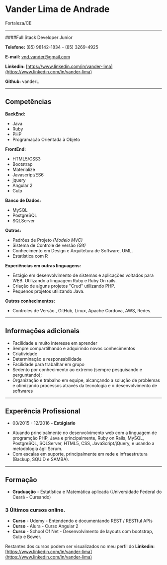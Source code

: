 # Vander Lima de Andrade
Fortaleza/CE

---

####Full Stack Developer Junior

**Telefone:** (85) 98142-1834 - (85) 3269-4925

**E-mail:** vnd.vander@gmail.com

**Linkedin:** [https://www.linkedin.com/in/vander-lima](https://www.linkedin.com/in/vander-lima)

**Github:** vanderL

---

## Competências

**BackEnd:**
* Java
* Ruby
* PHP
* Programação Orientada à Objeto

**FrontEnd:**
* HTML5/CSS3
* Bootstrap
* Materialize
* Javascript/ES6
* jquery
* Angular 2
* Gulp


**Banco de Dados:**
* MySQL
* PostgreSQL
* SQLServer


**Outros:**

* Padrões de Projeto *(Modelo MVC)*
* Sistema de Controle de versão *(Git)*
* Conhecimento em Design e Arquitetura de Software, UML.
* Estatística com R



**Experiências em outras linguagens:**
* Estágio em desenvolvimento de sistemas e aplicações voltados para WEB. Utilizando a linguagem Ruby e Ruby On rails. 
* Criação de alguns projetos "Crud" utilizando PHP.
* Pequenos projetos utilizando Java.

**Outros conhecimentos:**

* Controles de Versão , GitHub, Linux, Apache Cordova, AWS, Redes.

---

## Informações adicionais

* Facilidade e muito interesse em aprender
* Sempre compartilhando e adquirindo novos conhecimentos
* Criatividade
* Determinação e responsabilidade
* Facilidade para trabalhar em grupo
* Sedento por conhecimento ao extremo (sempre pesquisando e perguntando);
* Organização e trabalho em equipe, alcançando a solução de problemas e otimizando processos através da tecnologia e o desenvolvimento de softwares

---

## Experência Profissional


* 03/2015 - 12/2016 - **Estágiario**
 - Atuando  principalmente no desenvolvimento web com a linguagem de programção PHP, Java e principalmente, Ruby on Rails, MySQL, PostgreSQL, SQLServer, HTML5, CSS, JavaScript/jQuery, e usando a metodologia ágil Scrum.
 - Com escalas em suporte, principalmente em rede e infraestrutura (Backup, SQUID e SAMBA).


---

## Formação

* **Graduação** - Estatística e Matemática aplicada (Universidade Federal do Ceará - Cursando)

### 3 Últimos cursos online.
* **Curso** - Udemy - Entendendo e documentando REST / RESTful APIs
* **Curso** - Alura - Curso Angular 2
* **Curso** - School Of Net - Desenvolvimento de layouts com bootstrap, Gulp e Bower.

Restantes dos cursos podem ser visualizados no meu perfil do **Linkedin:** [https://www.linkedin.com/in/vander-lima](https://www.linkedin.com/in/vander-lima)
